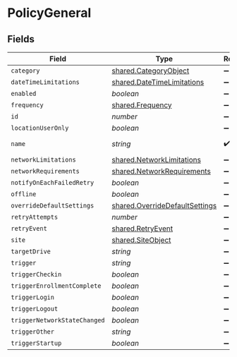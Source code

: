 # PolicyGeneral


## Fields

| Field                                                                            | Type                                                                             | Required                                                                         | Description                                                                      | Example                                                                          |
| -------------------------------------------------------------------------------- | -------------------------------------------------------------------------------- | -------------------------------------------------------------------------------- | -------------------------------------------------------------------------------- | -------------------------------------------------------------------------------- |
| `category`                                                                       | [shared.CategoryObject](../../models/shared/categoryobject.md)                   | :heavy_minus_sign:                                                               | N/A                                                                              |                                                                                  |
| `dateTimeLimitations`                                                            | [shared.DateTimeLimitations](../../models/shared/datetimelimitations.md)         | :heavy_minus_sign:                                                               | N/A                                                                              |                                                                                  |
| `enabled`                                                                        | *boolean*                                                                        | :heavy_minus_sign:                                                               | N/A                                                                              |                                                                                  |
| `frequency`                                                                      | [shared.Frequency](../../models/shared/frequency.md)                             | :heavy_minus_sign:                                                               | N/A                                                                              |                                                                                  |
| `id`                                                                             | *number*                                                                         | :heavy_minus_sign:                                                               | N/A                                                                              | 1                                                                                |
| `locationUserOnly`                                                               | *boolean*                                                                        | :heavy_minus_sign:                                                               | N/A                                                                              |                                                                                  |
| `name`                                                                           | *string*                                                                         | :heavy_check_mark:                                                               | N/A                                                                              | Disk Encryption                                                                  |
| `networkLimitations`                                                             | [shared.NetworkLimitations](../../models/shared/networklimitations.md)           | :heavy_minus_sign:                                                               | N/A                                                                              |                                                                                  |
| `networkRequirements`                                                            | [shared.NetworkRequirements](../../models/shared/networkrequirements.md)         | :heavy_minus_sign:                                                               | N/A                                                                              |                                                                                  |
| `notifyOnEachFailedRetry`                                                        | *boolean*                                                                        | :heavy_minus_sign:                                                               | N/A                                                                              |                                                                                  |
| `offline`                                                                        | *boolean*                                                                        | :heavy_minus_sign:                                                               | N/A                                                                              |                                                                                  |
| `overrideDefaultSettings`                                                        | [shared.OverrideDefaultSettings](../../models/shared/overridedefaultsettings.md) | :heavy_minus_sign:                                                               | N/A                                                                              |                                                                                  |
| `retryAttempts`                                                                  | *number*                                                                         | :heavy_minus_sign:                                                               | N/A                                                                              |                                                                                  |
| `retryEvent`                                                                     | [shared.RetryEvent](../../models/shared/retryevent.md)                           | :heavy_minus_sign:                                                               | N/A                                                                              |                                                                                  |
| `site`                                                                           | [shared.SiteObject](../../models/shared/siteobject.md)                           | :heavy_minus_sign:                                                               | N/A                                                                              |                                                                                  |
| `targetDrive`                                                                    | *string*                                                                         | :heavy_minus_sign:                                                               | N/A                                                                              | /                                                                                |
| `trigger`                                                                        | *string*                                                                         | :heavy_minus_sign:                                                               | N/A                                                                              |                                                                                  |
| `triggerCheckin`                                                                 | *boolean*                                                                        | :heavy_minus_sign:                                                               | N/A                                                                              |                                                                                  |
| `triggerEnrollmentComplete`                                                      | *boolean*                                                                        | :heavy_minus_sign:                                                               | N/A                                                                              |                                                                                  |
| `triggerLogin`                                                                   | *boolean*                                                                        | :heavy_minus_sign:                                                               | N/A                                                                              |                                                                                  |
| `triggerLogout`                                                                  | *boolean*                                                                        | :heavy_minus_sign:                                                               | N/A                                                                              |                                                                                  |
| `triggerNetworkStateChanged`                                                     | *boolean*                                                                        | :heavy_minus_sign:                                                               | N/A                                                                              |                                                                                  |
| `triggerOther`                                                                   | *string*                                                                         | :heavy_minus_sign:                                                               | N/A                                                                              |                                                                                  |
| `triggerStartup`                                                                 | *boolean*                                                                        | :heavy_minus_sign:                                                               | N/A                                                                              |                                                                                  |